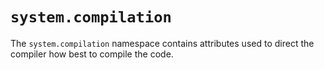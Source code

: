 # `system.compilation`

The `system.compilation` namespace contains attributes used to direct the compiler how best to compile the code.
